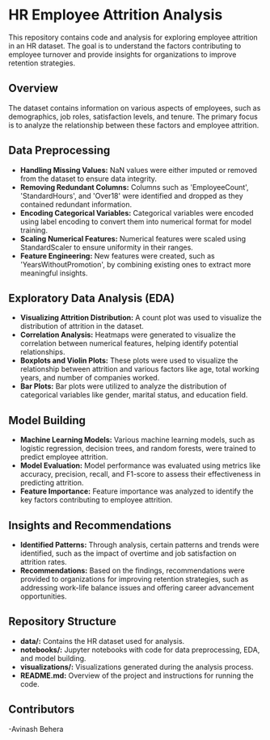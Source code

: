# HR Employee Attrition Analysis

This repository contains code and analysis for exploring employee attrition in an HR dataset. The goal is to understand the factors contributing to employee turnover and provide insights for organizations to improve retention strategies.

## Overview

The dataset contains information on various aspects of employees, such as demographics, job roles, satisfaction levels, and tenure. The primary focus is to analyze the relationship between these factors and employee attrition.

## Data Preprocessing

- **Handling Missing Values:** NaN values were either imputed or removed from the dataset to ensure data integrity.
- **Removing Redundant Columns:** Columns such as 'EmployeeCount', 'StandardHours', and 'Over18' were identified and dropped as they contained redundant information.
- **Encoding Categorical Variables:** Categorical variables were encoded using label encoding to convert them into numerical format for model training.
- **Scaling Numerical Features:** Numerical features were scaled using StandardScaler to ensure uniformity in their ranges.
- **Feature Engineering:** New features were created, such as 'YearsWithoutPromotion', by combining existing ones to extract more meaningful insights.

## Exploratory Data Analysis (EDA)

- **Visualizing Attrition Distribution:** A count plot was used to visualize the distribution of attrition in the dataset.
- **Correlation Analysis:** Heatmaps were generated to visualize the correlation between numerical features, helping identify potential relationships.
- **Boxplots and Violin Plots:** These plots were used to visualize the relationship between attrition and various factors like age, total working years, and number of companies worked.
- **Bar Plots:** Bar plots were utilized to analyze the distribution of categorical variables like gender, marital status, and education field.

## Model Building

- **Machine Learning Models:** Various machine learning models, such as logistic regression, decision trees, and random forests, were trained to predict employee attrition.
- **Model Evaluation:** Model performance was evaluated using metrics like accuracy, precision, recall, and F1-score to assess their effectiveness in predicting attrition.
- **Feature Importance:** Feature importance was analyzed to identify the key factors contributing to employee attrition.

## Insights and Recommendations

- **Identified Patterns:** Through analysis, certain patterns and trends were identified, such as the impact of overtime and job satisfaction on attrition rates.
- **Recommendations:** Based on the findings, recommendations were provided to organizations for improving retention strategies, such as addressing work-life balance issues and offering career advancement opportunities.

## Repository Structure

- **data/:** Contains the HR dataset used for analysis.
- **notebooks/:** Jupyter notebooks with code for data preprocessing, EDA, and model building.
- **visualizations/:** Visualizations generated during the analysis process.
- **README.md:** Overview of the project and instructions for running the code.

## Contributors
-Avinash Behera
